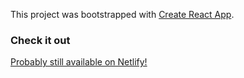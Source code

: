 This project was bootstrapped with [Create React App](https://github.com/facebook/create-react-app).

### Check it out

[Probably still available on Netlify!](https://githubfinder-0987654321.netlify.com/)
